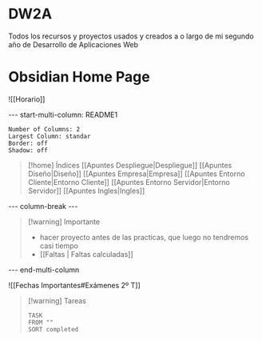 # DW2A
Todos los recursos y proyectos usados y creados a o largo de mi segundo año de Desarrollo de Aplicaciones Web

# Obsidian Home Page

![[Horario]]

--- start-multi-column: README1
```column-settings
Number of Columns: 2
Largest Column: standar
Border: off
Shadow: off
```



>[!home] Índices
> [[Apuntes Despliegue|Despliegue]]
> [[Apuntes Diseño|Diseño]]
> [[Apuntes Empresa|Empresa]]
> [[Apuntes Entorno Cliente|Entorno Cliente]]
> [[Apuntes Entorno Servidor|Entorno Servidor]]
> [[Apuntes Ingles|Ingles]]


--- column-break ---


>[!warning] Importante 
> - hacer proyecto antes de las practicas, que luego no tendremos casi tiempo
> - [[Faltas | Faltas calculadas]]


--- end-multi-column 

![[Fechas Importantes#Exámenes 2º T]]

> [!warning] Tareas
> ```dataview
> TASK
> FROM ""
> SORT completed
> ```
